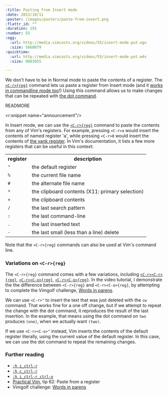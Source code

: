 ```yaml
--- 
:title: Pasting from Insert mode
:date: 2013/10/11
:poster: /images/posters/paste-from-insert.png
:flattr_id: ""
:duration: 255
:number: 55
:ogg: 
  :url: http://media.vimcasts.org/videos/55/insert-mode-put.ogv
  :size: 5660879
:quicktime: 
  :url: http://media.vimcasts.org/videos/55/insert-mode-put.m4v
  :size: 9093955

---
```


We don't have to be in Normal mode to paste the contents of a register. The [`<C-r>{reg}`][cr] command lets us paste a register from Insert mode (and it [works in commandline mode too][ccr]!) Using this command allows us to make changes that can be repeated with [the dot command][dot].

[cr]: http://vimdoc.sourceforge.net/htmldoc/insert.html#i_CTRL-r
[ccr]: http://vimdoc.sourceforge.net/htmldoc/cmdline.html#c_CTRL-r
[dot]: http://vimdoc.sourceforge.net/htmldoc/repeat.html#.


READMORE

<r:snippet name="announcement"/>

In Insert mode, we can use the [`<C-r>{reg}`][cr] command to paste the contents from any of Vim's registers. For example, pressing `<C-r>a` would insert the contents of named register 'a', while pressing `<C-r>0` would insert the contents of [the yank register][yank-register]. In Vim's documentation, it lists a few more registers that can be useful in this context:

<table>
  <tr>
    <th>register</th>
    <th>description</th>
    <tr>
    <td><code>"</code></td>
    <td>the default register</td>
    </tr>
    <tr>
    <td><code>%</code></td>
    <td>the current file name</td>
    </tr>
    <tr>
    <td><code>#</code></td>
    <td>the alternate file name</td>
    </tr>
    <tr>
    <td><code>*</code></td>
    <td>the clipboard contents (X11: primary selection)</td>
    </tr>
    <tr>
    <td><code>+</code></td>
    <td>the clipboard contents</td>
    </tr>
    <tr>
    <td><code>/</code></td>
    <td>the last search pattern</td>
    </tr>
    <tr>
    <td><code>:</code></td>
    <td>the last command-line</td>
    </tr>
    <tr>
    <td><code>.</code></td>
    <td>the last inserted text</td>
    </tr>
    <tr>
    <td><code>-</code></td>
    <td>the last small (less than a line) delete</td>
    </tr>
  </tr>
</table>

Note that the `<C-r>{reg}` commands can also be used at Vim's command line.

### Variations on `<C-r>{reg}`

The `<C-r>{reg}` command comes with a few variations, including [`<C-r><C-r>{reg}`][rr],  [`<C-r><C-o>{reg}`][ro], [`<C-r><C-p>{reg}`][rp]. In the video tutorial, I demonstrate the the difference between `<C-r>{reg}` and `<C-r><C-o>{reg}`, by attempting to complete the Vimgolf challenge, [Words in parens][golf].

We can use `<C-r>"` to insert the text that was just deleted with the `cw` command. That works fine for a one off change, but if we attempt to repeat the change with the dot command, it reproduces the result of the last insertion. In the example, that means using the dot command on `two` produces `(one)`, when we actually want `(two)`.

If we use `<C-r><C-o>"` instead, Vim inserts the contents of the default register literally, using the current value of the default register. In this case, we can use the dot command to repeat the remaining changes. 

### Further reading

* [`:h i_ctrl-r`](http://vimdoc.sourceforge.net/htmldoc/insert.html#i_CTRL-r)
* [`:h c_ctrl-r`](http://vimdoc.sourceforge.net/htmldoc/cmdline.html#c_CTRL-r)
* [`:h i_ctrl-r_ctrl-o`][ro]
* [Practical Vim][pv], tip 62: Paste from a register
* Vimgolf challenge: [Words in parens][golf]

[golf]: http://vimgolf.com/challenges/5192f96ad8df110002000002
[pv]: http://pragprog.com/book/dnvim/practical-vim
[dot]: http://vimdoc.sourceforge.net/htmldoc/repeat.html#.
[cr]: http://vimdoc.sourceforge.net/htmldoc/insert.html#i_CTRL-r
[yank-register]: /e/52
[ro]: http://vimdoc.sourceforge.net/htmldoc/insert.html#i_CTRL-r_ctrl-o
[rr]: http://vimdoc.sourceforge.net/htmldoc/insert.html#i_CTRL-r_ctrl-r
[rp]: http://vimdoc.sourceforge.net/htmldoc/insert.html#i_CTRL-r_ctrl-p
